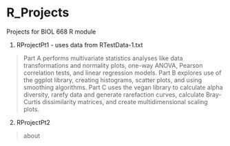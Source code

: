 # R_Projects
Projects for BIOL 668 R module

1. RProjectPt1 - uses data from RTestData-1.txt
> Part A performs multivariate statistics analyses like data transformations and normality plots, one-way ANOVA, Pearson correlation tests, and linear regression models. Part B explores use of the ggplot library, creating histograms, scatter plots, and using smoothing algorithms. Part C uses the vegan library to calculate alpha diversity, rarefy data and generate rarefaction curves, calculate Bray-Curtis dissimilarity matrices, and create multidimensional scaling plots.
2. RProjectPt2
> about
